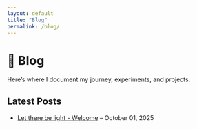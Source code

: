 ```yaml
---
layout: default
title: "Blog"
permalink: /blog/
---
```


# 📝 Blog

Here’s where I document my journey, experiments, and projects.

## Latest Posts

- [Let there be light - Welcome](/blog/let-there-be-light.html) – October 01, 2025
